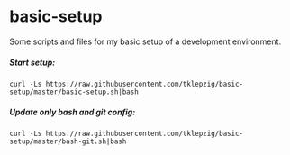 # basic-setup
Some scripts and files for my basic setup of a development environment.

##### Start setup:

    curl -Ls https://raw.githubusercontent.com/tklepzig/basic-setup/master/basic-setup.sh|bash

##### Update only bash and git config:

    curl -Ls https://raw.githubusercontent.com/tklepzig/basic-setup/master/bash-git.sh|bash
